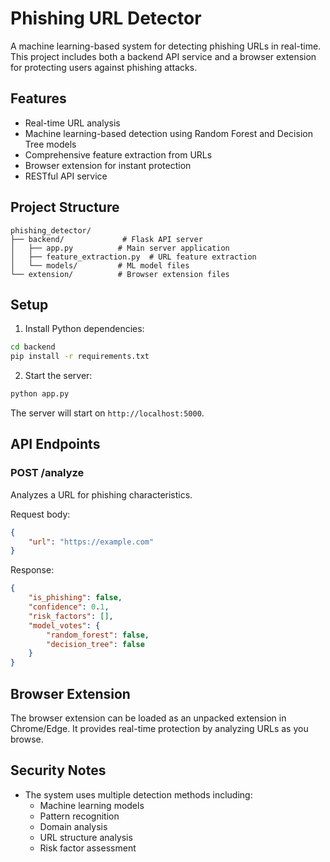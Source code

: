 # Phishing URL Detector

A machine learning-based system for detecting phishing URLs in real-time. This project includes both a backend API service and a browser extension for protecting users against phishing attacks.

## Features

- Real-time URL analysis
- Machine learning-based detection using Random Forest and Decision Tree models
- Comprehensive feature extraction from URLs
- Browser extension for instant protection
- RESTful API service

## Project Structure

```
phishing_detector/
├── backend/             # Flask API server
│   ├── app.py          # Main server application
│   ├── feature_extraction.py  # URL feature extraction
│   └── models/         # ML model files
└── extension/          # Browser extension files
```

## Setup

1. Install Python dependencies:
```bash
cd backend
pip install -r requirements.txt
```

2. Start the server:
```bash
python app.py
```

The server will start on `http://localhost:5000`.

## API Endpoints

### POST /analyze
Analyzes a URL for phishing characteristics.

Request body:
```json
{
    "url": "https://example.com"
}
```

Response:
```json
{
    "is_phishing": false,
    "confidence": 0.1,
    "risk_factors": [],
    "model_votes": {
        "random_forest": false,
        "decision_tree": false
    }
}
```

## Browser Extension

The browser extension can be loaded as an unpacked extension in Chrome/Edge. It provides real-time protection by analyzing URLs as you browse.

## Security Notes

- The system uses multiple detection methods including:
  - Machine learning models
  - Pattern recognition
  - Domain analysis
  - URL structure analysis
  - Risk factor assessment